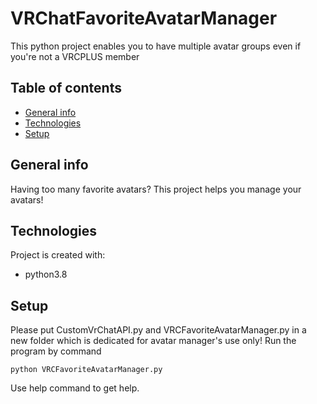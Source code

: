 # VRChatFavoriteAvatarManager
This python project enables you to have multiple avatar groups even if you're not a VRCPLUS member

## Table of contents
* [General info](#general-info)
* [Technologies](#technologies)
* [Setup](#setup)

## General info
Having too many favorite avatars? This project helps you manage your avatars!
	
## Technologies
Project is created with:
* python3.8
	
## Setup
Please put CustomVrChatAPI.py and VRCFavoriteAvatarManager.py in a new folder which is dedicated for avatar manager's use only!
Run the program by command
```
python VRCFavoriteAvatarManager.py
```
Use help command to get help.
